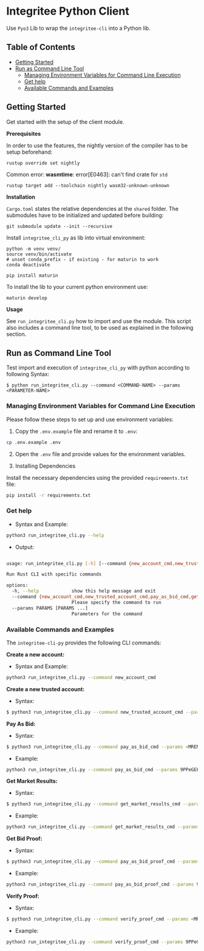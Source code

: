# Integritee Python Client

Use `Pyo3` Lib to wrap the `integritee-cli` into a Python lib.

## Table of Contents

- [Getting Started](#getting-started)
- [Run as Command Line Tool](#run-as-command-line-tool)
  - [Managing Environment Variables for Command Line Execution](#managing-environment-variables-for-command-line-execution)
  - [Get help](#get-help)
  - [Available Commands and Examples](#available-commands-and-examples)

## Getting Started

Get started with the setup of the client module.

**Prerequisites**

In order to use the features, the nightly version of the compiler has
to be setup beforehand:

```
rustup override set nightly
```

Common error: **wasmtime**: error[E0463]: can't find crate for `std`

```
rustup target add --toolchain nightly wasm32-unknown-unknown
```

**Installation**

`Cargo.toml` states the relative dependencies at the `shared` folder.
The submodules have to be initialized and updated before building:

```
git submodule update --init --recursive
```

Install `integritee_cli_py` as lib into virtual environment:

```
python -m venv venv/
source venv/bin/activate
# unset conda_prefix - if existing - for maturin to work
conda deactivate
```

```
pip install maturin
```

To install the lib to your current python environment use:

```
maturin develop
```

**Usage**

See `run_integritee_cli.py` how to import and use the module. This 
script also includes a command line tool, to be used as explained 
in the following section. 

## Run as Command Line Tool

Test import and execution of `integritee_cli_py` with python according to following Syntax:

```
$ python run_integritee_cli.py --command <COMMAND-NAME> --params <PARAMETER-NAME>
```

### Managing Environment Variables for Command Line Execution

Please follow these steps to set up and use environment variables:

1. Copy the `.env.example` file and rename it to `.env`:

```bash
cp .env.example .env
```

2. Open the `.env` file and provide values for the environment variables.

3. Installing Dependencies

Install the necessary dependencies using the provided `requirements.txt` file:

```bash
pip install -r requirements.txt
```


### Get help

- Syntax and Example:

```bash
python3 run_integritee_cli.py --help
```

- Output:

```bash

usage: run_integritee_cli.py [-h] [--command {new_account_cmd,new_trusted_account_cmd,pay_as_bid_cmd,get_market_results_cmd,pay_as_bid_proof_cmd,verify_proof_cmd}] [--params PARAMS [PARAMS ...]]

Run Rust CLI with specific commands

options:
  -h, --help            show this help message and exit
  --command {new_account_cmd,new_trusted_account_cmd,pay_as_bid_cmd,get_market_results_cmd,pay_as_bid_proof_cmd,verify_proof_cmd}
                        Please specify the command to run
  --params PARAMS [PARAMS ...]
                        Parameters for the command
```

### Available Commands and Examples

The `integritee-cli-py` provides the following CLI commands:

**Create a new account:**

- Syntax and Example:

```bash
python3 run_integritee_cli.py --command new_account_cmd
```

**Create a new trusted account:**

- Syntax:

```bash
$ python3 run_integritee_cli.py --command new_trusted_account_cmd --params <MRENCLAVE>
```

**Pay As Bid:**

- Syntax:
```bash
$ python3 run_integritee_cli.py --command pay_as_bid_cmd --params <MRENCLAVE> <ACCOUNT> <ORDERS_STRING>
```

- Example:
```bash
python3 run_integritee_cli.py --command pay_as_bid_cmd --params 9PPeGELLdD9Uw1mVJbUGTeRpGzPBGb1bdEk6TCL4pPCE 5Dsni69ozXZZwpxyCGjLq8KQnBpGrtPnbykepgst2Tbh7NuY "[{\"id\":0,\"order_type\":\"ask\",\"time_slot\":\"2022-10-04T05:06:07+00:00\",\"actor_id\":\"actor_0\",\"cluster_index\":0,\"energy_kwh\":5,\"price_euro_per_kwh\":0.19},{\"id\":1,\"order_type\":\"bid\",\"time_slot\":\"2022-10-04T05:06:07+00:00\",\"actor_id\":\"actor_1\",\"cluster_index\":0,\"energy_kwh\":8.8,\"price_euro_per_kwh\":0.23}]"
```

**Get Market Results:**

- Syntax:

```bash
$ python3 run_integritee_cli.py --command get_market_results_cmd --params <MRENCLAVE> <ACCOUNT> <TIMESTAMP>
```

- Example:

```bash
python3 run_integritee_cli.py --command get_market_results_cmd --params 9PPeGELLdD9Uw1mVJbUGTeRpGzPBGb1bdEk6TCL4pPCE 5Dsni69ozXZZwpxyCGjLq8KQnBpGrtPnbykepgst2Tbh7NuY 2022-10-04T05:06:07+00:00
```

**Get Bid Proof:**

- Syntax:

```bash
$ python3 run_integritee_cli.py --command pay_as_bid_proof_cmd --params <MRENCLAVE> <ACCOUNT> <TIMESTAMP> <ACTOR_ID>
```

- Example:

```bash
python3 run_integritee_cli.py --command pay_as_bid_proof_cmd --params 9PPeGELLdD9Uw1mVJbUGTeRpGzPBGb1bdEk6TCL4pPCE 5Dsni69ozXZZwpxyCGjLq8KQnBpGrtPnbykepgst2Tbh7NuY 2022-10-04T05:06:07+00:00 actor_0
```

**Verify Proof:**

- Syntax:

```bash
$ python3 run_integritee_cli.py --command verify_proof_cmd --params <MRENCLAVE> <ACCOUNT> <MERKLE_PROOF_JSON>
```

- Example:

```bash
python3 run_integritee_cli.py --command verify_proof_cmd --params 9PPeGELLdD9Uw1mVJbUGTeRpGzPBGb1bdEk6TCL4pPCE 5Dsni69ozXZZwpxyCGjLq8KQnBpGrtPnbykepgst2Tbh7NuY "{\"root\":\"0xeae9131721b25db95622605c99a62f56f2e3b47e7f54f9b0653055b11b8d37b8\",\"proof\":[\"0xf147000d21d56a303b688da5bf1294d865518a8fb889af48ca21d12af5a6d823\"],\"number_of_leaves\":2,\"leaf_index\":0,\"leaf\":[0,0,0,0,0,0,0,0,1,100,50,48,50,50,45,49,48,45,48,52,84,48,53,58,48,54,58,48,55,43,48,48,58,48,48,28,97,99,116,111,114,95,48,1,0,0,0,0,0,0,0,0,0,0,20,64,82,184,30,133,235,81,200,63]}"
```
